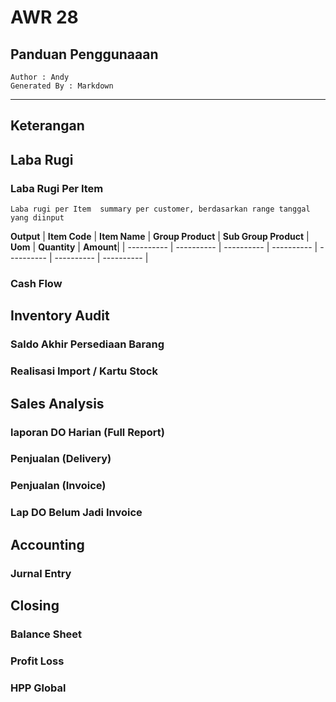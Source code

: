 # AWR 28 
## Panduan Penggunaaan

	Author : Andy
	Generated By : Markdown 


    
---

## Keterangan


## Laba Rugi
### Laba Rugi Per Item
    Laba rugi per Item  summary per customer, berdasarkan range tanggal yang diinput

**Output**
| **Item Code** | **Item Name** | **Group Product** | **Sub Group Product** | **Uom** | **Quantity** | **Amount**|
| ---------- | ---------- | ---------- | ---------- | ---------- | ---------- | ---------- |

    
### Cash Flow
  
  
## Inventory Audit 
### Saldo Akhir Persediaan Barang
### Realisasi Import / Kartu Stock
  
  
## Sales Analysis
### laporan DO Harian (Full Report)

### Penjualan (Delivery)
### Penjualan (Invoice)
### Lap DO Belum Jadi Invoice


## Accounting
### Jurnal Entry

## Closing
### Balance Sheet
### Profit Loss
### HPP Global

<!--stackedit_data:
eyJoaXN0b3J5IjpbMTI0NTAyMjY4LC0xNzgwNDg1MjNdfQ==
-->